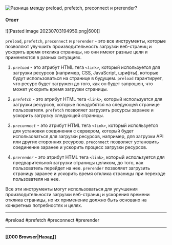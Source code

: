 ![Разница между `preload`, `prefetch`, `preconnect` и `prerender`?](https://youtu.be/DQ0BLu6rZYc?t=410)

#### Ответ

![[Pasted image 20230703194959.png|600]]

`preload`, `prefetch`, `preconnect` и `prerender` - это все инструменты, которые позволяют улучшить производительность загрузки веб-страниц и ускорить время отклика страницы, но они имеют разные цели и применяются в разных ситуациях.

1. *`preload`* - это атрибут HTML тега `<link>`, который используется для загрузки ресурсов (например, CSS, JavaScript, шрифты), которые будут использоваться на странице в будущем. `preload` гарантирует, что ресурс будет загружен до того, как он будет запрошен, что может ускорить время загрузки страницы.
    
2. *`prefetch`* - это атрибут HTML тега `<link>`, который используется для загрузки ресурсов, которые понадобятся на следующей странице пользователя. `prefetch` позволяет загрузить ресурсы заранее и ускорить загрузку следующей страницы.
    
3. *`preconnect`* - это атрибут HTML тега `<link>`, который используется для установки соединения с сервером, который будет использоваться для загрузки ресурсов, например, для загрузки API или других сторонних ресурсов. `preconnect` позволяет установить соединение заранее и ускорить процесс загрузки ресурсов.
    
4. *`prerender`* - это атрибут HTML тега `<link>`, который используется для предварительной загрузки страницы целиком, до того, как пользователь перейдет на нее. `prerender` позволяет загрузить страницу заранее и ускорить время отклика страницы при переходе пользователя на нее.
    

Все эти инструменты могут использоваться для улучшения производительности загрузки веб-страниц и ускорения времени отклика страницы, но их применение должно быть основано на конкретных потребностях и целях.

___
#preload #prefetch #preconnect #prerender

___

#### [[000 Browser|Назад]]